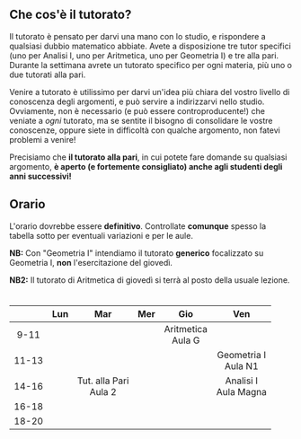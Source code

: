 
## Che cos'è il tutorato?

Il tutorato è pensato per darvi una mano con lo studio, e rispondere a qualsiasi dubbio matematico abbiate. Avete a disposizione tre tutor specifici (uno per Analisi I, uno per Aritmetica, uno per Geometria I) e tre alla pari. Durante la settimana avrete un tutorato specifico per ogni materia, più uno o due tutorati alla pari. 

Venire a tutorato è utilissimo per darvi un'idea più chiara del vostro livello di conoscenza degli argomenti, e può servire a indirizzarvi nello studio. Ovviamente, non è necessario (e può essere controproducente!) che veniate a _ogni_ tutorato, ma se sentite il bisogno di consolidare le vostre conoscenze, oppure siete in difficoltà con qualche argomento, non fatevi problemi a venire! 

Precisiamo che **il tutorato alla pari**, in cui potete fare domande su qualsiasi argomento, **è aperto (e fortemente consigliato) anche agli studenti degli anni successivi!**

## Orario

L'orario dovrebbe essere **definitivo**. Controllate **comunque** spesso la tabella sotto per eventuali variazioni e per le aule.

**NB:** Con "Geometria I" intendiamo il tutorato **generico** focalizzato su Geometria I, **non** l'esercitazione del giovedì.

**NB2:** Il tutorato di Aritmetica di giovedì si terrà al posto della usuale lezione.
<div align="center" style="margin-top:1cm;">

|  | Lun | Mar | Mer | Gio | Ven |
|:---:|:---:|:---:|:---:|:---:|:---:|
|9-11| 	 |   |   | Aritmetica <br> Aula G |  |
|11-13|	 |   |   |  | Geometria I <br> Aula N1 |
|14-16|	 | Tut. alla Pari <br> Aula 2 |   |  | Analisi I <br> Aula Magna |
|16-18|	 |   |   |  |  | 
|18-20|  |   |   |  |  | 

</div>
